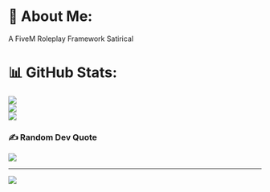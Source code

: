 # 💫 About Me:
A FiveM Roleplay Framework Satirical

# 📊 GitHub Stats:
![](https://github-readme-stats.vercel.app/api?username=bozo-framework&theme=dark&hide_border=false&include_all_commits=false&count_private=false)<br/>
![](https://github-readme-streak-stats.herokuapp.com/?user=bozo-framework&theme=dark&hide_border=false)<br/>
![](https://github-readme-stats.vercel.app/api/top-langs/?username=bozo-framework&theme=dark&hide_border=false&include_all_commits=false&count_private=false&layout=compact)

### ✍️ Random Dev Quote
![](https://quotes-github-readme.vercel.app/api?type=horizontal&theme=radical)

---
[![](https://visitcount.itsvg.in/api?id=bozo-framework&icon=0&color=0)](https://visitcount.itsvg.in)

<!-- Proudly created with GPRM ( https://gprm.itsvg.in ) -->
